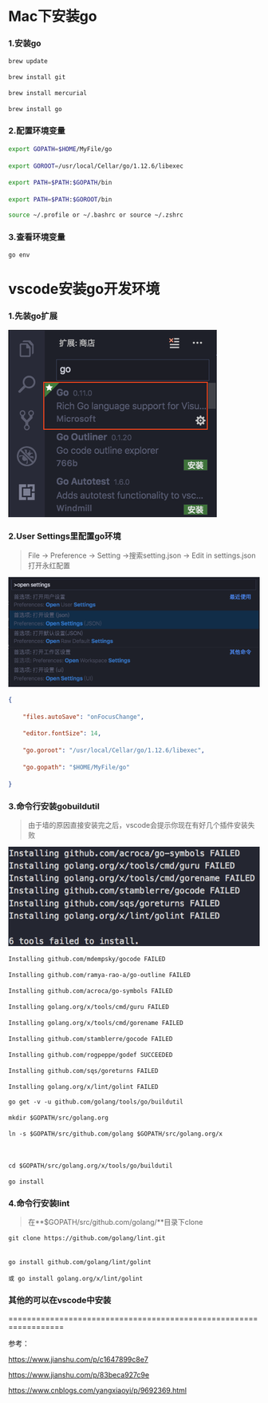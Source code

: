 # Mac下安装go 

### 1.安装go

```shell
brew update 

brew install git 

brew install mercurial 

brew install go 
```



### 2.配置环境变量 

```bash
export GOPATH=$HOME/MyFile/go 

export GOROOT=/usr/local/Cellar/go/1.12.6/libexec 

export PATH=$PATH:$GOPATH/bin 

export PATH=$PATH:$GOROOT/bin 
```



```bash
source ~/.profile or ~/.bashrc or source ~/.zshrc 
```





### 3.查看环境变量 

```shell
go env 
```





# **vscode安装go开发环境**



### 1.先装go扩展 

![go](go.png)



### 2.User Settings里配置go环境 

> File -> Preference -> Setting ->搜索setting.json -> Edit in settings.json   打开永红配置

![settings](../imgs/settings.png)

```json
{ 

	"files.autoSave": "onFocusChange", 

	"editor.fontSize": 14, 

	"go.goroot": "/usr/local/Cellar/go/1.12.6/libexec", 

	"go.gopath": "$HOME/MyFile/go" 

} 
```



### 3.命令行安装gobuildutil 

> 由于墙的原因直接安装完之后，vscode会提示你现在有好几个插件安装失败 

![error](error.png)

```
Installing github.com/mdempsky/gocode FAILED 

Installing github.com/ramya-rao-a/go-outline FAILED 

Installing github.com/acroca/go-symbols FAILED 

Installing golang.org/x/tools/cmd/guru FAILED 

Installing golang.org/x/tools/cmd/gorename FAILED 

Installing github.com/stamblerre/gocode FAILED 

Installing github.com/rogpeppe/godef SUCCEEDED 

Installing github.com/sqs/goreturns FAILED 

Installing golang.org/x/lint/golint FAILED 
```





```shell
go get -v -u github.com/golang/tools/go/buildutil 

mkdir $GOPATH/src/golang.org 

ln -s $GOPATH/src/github.com/golang $GOPATH/src/golang.org/x 



cd $GOPATH/src/golang.org/x/tools/go/buildutil 

go install 

```



### 4.命令行安装lint

> 在**$GOPATH/src/github.com/golang/**目录下clone 

```shell
git clone https://github.com/golang/lint.git 


go install github.com/golang/lint/golint    

或 go install golang.org/x/lint/golint 
```









### 其他的可以在vscode中安装 





================================================================== 



参考： 

https://www.jianshu.com/p/c1647899c8e7

https://www.jianshu.com/p/83beca927c9e

https://www.cnblogs.com/yangxiaoyi/p/9692369.html